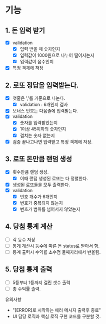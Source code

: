 # 기능 
## 1. 돈 입력 받기
- [x] validation
  - [x] 입력 받을 때 숫자인지
  - [x] 입력값이 1000원으로 나누어 떨어지는지
  - [x] 입력값이 음수인지
- [x] 특정 객체에 저장

## 2. 로또 정답을 입력받는다.
- [x] 첫줄은 ','를 기준으로 나눈다.
  - [x] validation : 6개인지 검사
- [x] 보너스 번호는 다음줄에 입력받는다.
- [x] validation
  - [x] 숫자를 입력받았는지
  - [x] 1이상 45이하의 숫자인지
  - [x] 겹치는 숫자 없는지
- [x] 검증 끝나고나면 입력받고 특정 객체에 저장.

## 3. 로또 돈만큼 랜덤 생성
- [x] 횟수만큼 랜덤 생성.
  - [x] 이때 랜덤 생성된 로또는 다 정렬한다.
- [x] 생성된 로또들을 모두 출력한다.
- [x] validation
  - [x] 번호 개수가 6개인지
  - [x] 번호가 중복되지 않는지
  - [x] 번호가 범위를 넘어서지 않았는지
## 4. 당첨 통계 계산
- [ ] 각 등수 저장
- [ ] 통계 계산시 등수에 따른 돈 status로 받아서 함.
- [ ] 통계 출력시 수익률 소수점 둘째자리에서 반올림.
## 5. 당첨 통계 출력
- [ ] 5등부터 1등까지 걸린 갯수 출력
- [ ] 총 수익률 출력.

유의사항 
- "[ERROR]로 시작하는 에러 메시지 출력후 종료"
- UI 담당 로직과 핵심 로직 구현 코드를 구분할 것.
